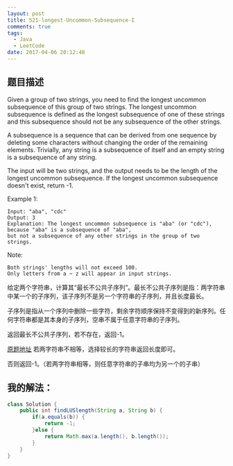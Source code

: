 ```yaml
---
layout: post
title: 521-longest-Uncommon-Subsequence-I
comments: true
tags:
  - Java
  - LeetCode
date: 2017-04-06 20:12:48
---
```


题目描述
-------
Given a group of two strings, you need to find the longest uncommon subsequence of this group of two strings. The longest uncommon subsequence is defined as the longest subsequence of one of these strings and this subsequence should not be any subsequence of the other strings.

<!-- more -->
A subsequence is a sequence that can be derived from one sequence by deleting some characters without changing the order of the remaining elements. Trivially, any string is a subsequence of itself and an empty string is a subsequence of any string.

The input will be two strings, and the output needs to be the length of the longest uncommon subsequence. If the longest uncommon subsequence doesn't exist, return -1. 

Example 1:
```
Input: "aba", "cdc"
Output: 3
Explanation: The longest uncommon subsequence is "aba" (or "cdc"), 
because "aba" is a subsequence of "aba", 
but not a subsequence of any other strings in the group of two strings. 
```
Note:

    Both strings' lengths will not exceed 100.
    Only letters from a ~ z will appear in input strings.

给定两个字符串，计算其“最长不公共子序列”。最长不公共子序列是指：两字符串中某一个的子序列，该子序列不是另一个字符串的子序列，并且长度最长。

子序列是指从一个序列中删除一些字符，剩余字符顺序保持不变得到的新序列。任何字符串都是其本身的子序列，空串不属于任意字符串的子序列。

返回最长不公共子序列，若不存在，返回-1。

[原题地址](https://leetcode.com/contest/leetcode-weekly-contest-26/problems/longest-uncommon-subsequence-i/)
若两字符串不相等，选择较长的字符串返回长度即可。

否则返回-1。（若两字符串相等，则任意字符串的子串均为另一个的子串）

我的解法：
------------

```java
class Solution {
    public int findLUSlength(String a, String b) {
        if(a.equals(b)) {
            return -1;
        }else {
            return Math.max(a.length(), b.length());
        }
    }
}
```